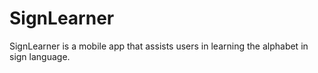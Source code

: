 # SignLearner
SignLearner is a mobile app that assists users in learning the alphabet in sign language.
